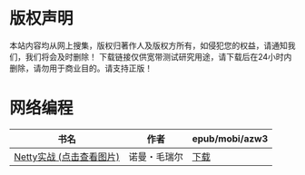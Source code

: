 # 版权声明

本站内容均从网上搜集，版权归著作人及版权方所有，如侵犯您的权益，请通知我们，我们将会及时删除！ 下载链接仅供宽带测试研究用途，请下载后在24小时内删除，请勿用于商业目的。请支持正版！

# 网络编程

| 书名 | 作者 | epub/mobi/azw3 |
| --- | --- | --- |
| [Netty实战 (点击查看图片)](https://www.dushupai.com/attachment/2024/06/08/94300cbc684f7320.jpg) |  诺曼・毛瑞尔 | [下载](https://url89.ctfile.com/f/31084289-1357048471-3b0351?p=8866) |
